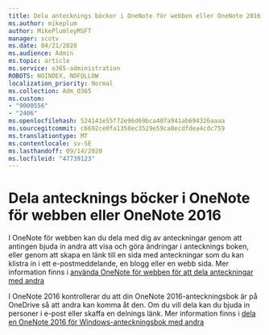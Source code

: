 ```yaml
---
title: Dela antecknings böcker i OneNote för webben eller OneNote 2016
ms.author: mikeplum
author: MikePlumleyMSFT
manager: scotv
ms.date: 04/21/2020
ms.audience: Admin
ms.topic: article
ms.service: o365-administration
ROBOTS: NOINDEX, NOFOLLOW
localization_priority: Normal
ms.collection: Adm_O365
ms.custom:
- "9000556"
- "2406"
ms.openlocfilehash: 524141e55f72e96d69bca407a941ab694326aaaa
ms.sourcegitcommit: c6692ce0fa1358ec3529e59ca0ecdfdea4cdc759
ms.translationtype: MT
ms.contentlocale: sv-SE
ms.lasthandoff: 09/14/2020
ms.locfileid: "47739123"
---
```

# <a name="share-notebooks-in-onenote-for-the-web-or-onenote-2016"></a>Dela antecknings böcker i OneNote för webben eller OneNote 2016

I OneNote för webben kan du dela med dig av anteckningar genom att antingen bjuda in andra att visa och göra ändringar i antecknings boken, eller genom att skapa en länk till en sida med anteckningar som du kan klistra in i ett e-postmeddelande, en blogg eller en webb sida. Mer information finns i [använda OneNote för webben för att dela anteckningar med andra](https://support.office.com/article/D3481FBE-E06C-4883-B7E9-B2EE9F38AED3)

I OneNote 2016 kontrollerar du att din OneNote 2016-anteckningsbok är på OneDrive så att andra kan komma åt den. Om du vill dela kan du bjuda in personer i e-post eller skaffa en delnings länk. Mer information finns i [dela en OneNote 2016 för Windows-anteckningsbok med andra](https://support.office.com/article/d14b6033-7a95-4536-9216-bb0a5e0f8285)